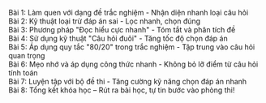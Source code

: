 Bài 1: Làm quen với dạng đề trắc nghiệm - Nhận diện nhanh loại câu hỏi  
Bài 2: Kỹ thuật loại trừ đáp án sai - Lọc nhanh, chọn đúng  
Bài 3: Phương pháp "Đọc hiểu cực nhanh" - Tóm tắt và phân tích đề  
Bài 4: Sử dụng kỹ thuật "Câu hỏi đuôi" - Tăng tốc độ chọn đáp án  
Bài 5: Áp dụng quy tắc "80/20" trong trắc nghiệm - Tập trung vào câu hỏi quan trọng  
Bài 6: Mẹo nhớ và áp dụng công thức nhanh - Không bỏ lỡ điểm từ câu hỏi tính toán  
Bài 7: Luyện tập với bộ đề thi - Tăng cường kỹ năng chọn đáp án nhanh  
Bài 8: Tổng kết khóa học – Rút ra bài học, tự tin bước vào phòng thi!